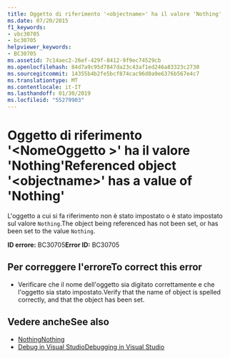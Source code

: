 ```yaml
---
title: Oggetto di riferimento '<objectname>' ha il valore 'Nothing'
ms.date: 07/20/2015
f1_keywords:
- vbc30705
- bc30705
helpviewer_keywords:
- BC30705
ms.assetid: 7c14aec2-26ef-429f-8412-9f9ec74529cb
ms.openlocfilehash: 84d7a9c95d7847da23c43af1ed246a83323c2730
ms.sourcegitcommit: 14355b4b2fe5bcf874cac96d0a9e6376b567e4c7
ms.translationtype: MT
ms.contentlocale: it-IT
ms.lasthandoff: 01/30/2019
ms.locfileid: "55279903"
---
```

# <a name="referenced-object-objectname-has-a-value-of-nothing"></a><span data-ttu-id="8fd83-102">Oggetto di riferimento '\<NomeOggetto >' ha il valore 'Nothing'</span><span class="sxs-lookup"><span data-stu-id="8fd83-102">Referenced object '\<objectname>' has a value of 'Nothing'</span></span>
<span data-ttu-id="8fd83-103">L'oggetto a cui si fa riferimento non è stato impostato o è stato impostato sul valore `Nothing`.</span><span class="sxs-lookup"><span data-stu-id="8fd83-103">The object being referenced has not been set, or has been set to the value `Nothing`.</span></span>  
  
 <span data-ttu-id="8fd83-104">**ID errore:** BC30705</span><span class="sxs-lookup"><span data-stu-id="8fd83-104">**Error ID:** BC30705</span></span>  
  
## <a name="to-correct-this-error"></a><span data-ttu-id="8fd83-105">Per correggere l'errore</span><span class="sxs-lookup"><span data-stu-id="8fd83-105">To correct this error</span></span>  
  
-   <span data-ttu-id="8fd83-106">Verificare che il nome dell'oggetto sia digitato correttamente e che l'oggetto sia stato impostato.</span><span class="sxs-lookup"><span data-stu-id="8fd83-106">Verify that the name of object is spelled correctly, and that the object has been set.</span></span>  
  
## <a name="see-also"></a><span data-ttu-id="8fd83-107">Vedere anche</span><span class="sxs-lookup"><span data-stu-id="8fd83-107">See also</span></span>
- [<span data-ttu-id="8fd83-108">Nothing</span><span class="sxs-lookup"><span data-stu-id="8fd83-108">Nothing</span></span>](../../visual-basic/language-reference/nothing.md)
- [<span data-ttu-id="8fd83-109">Debug in Visual Studio</span><span class="sxs-lookup"><span data-stu-id="8fd83-109">Debugging in Visual Studio</span></span>](/visualstudio/debugger/debugging-in-visual-studio)
